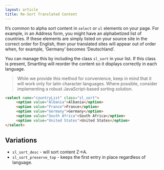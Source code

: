```yaml
---
layout: article
title: Re-Sort Translated Content
---
```



It’s common to alpha sort content in `select` or `ul` elements on your page. For example, in an Address form, you might have an alphabetized list of countries. If these elements are simply listed on your source site in the correct order for English, then your translated sites will appear out of order when, for example, ‘Germany’ becomes ‘Deutschland’.

You can manage this by including the class  `sl_sort` in your list. If this class is present, Smartling will reorder the content so it displays correctly in each language.

> While we provide this method for convenience, keep in mind that it will work only for latin character languages. Where possible, consider implementing a robust JavaScript-based sorting solution.

~~~html
<select name="countryList" class="sl_sort">
     <option value="Albania">Albania</option>
     <option value="France">France</option>
     <option value="Germany">Germany</option>
     <option value="South Africa">South Africa</option>
     <option value="United States">United States</option>
</select>
~~~

## Variations
* `sl_sort_desc` - will sort content Z->A.
* `sl_sort_preserve_top` - keeps the first entry in place regardless of language.
